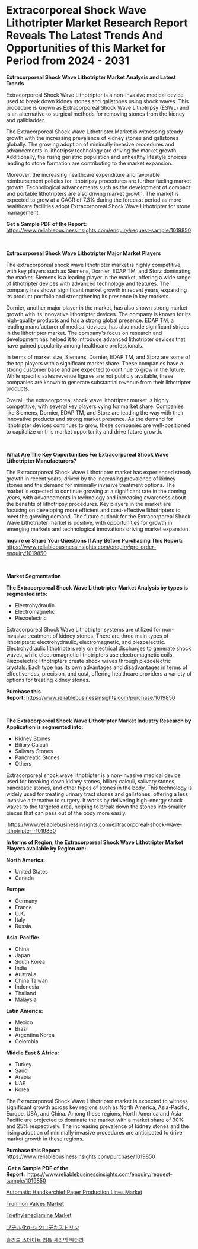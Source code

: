 <p><h1>Extracorporeal Shock Wave Lithotripter Market Research Report Reveals The Latest Trends And Opportunities of this Market for Period from 2024 - 2031</h1></p><p><strong>Extracorporeal Shock Wave Lithotripter Market Analysis and Latest Trends</strong></p>
<p><p>Extracorporeal Shock Wave Lithotripter is a non-invasive medical device used to break down kidney stones and gallstones using shock waves. This procedure is known as Extracorporeal Shock Wave Lithotripsy (ESWL) and is an alternative to surgical methods for removing stones from the kidney and gallbladder.</p><p>The Extracorporeal Shock Wave Lithotripter Market is witnessing steady growth with the increasing prevalence of kidney stones and gallstones globally. The growing adoption of minimally invasive procedures and advancements in lithotripsy technology are driving the market growth. Additionally, the rising geriatric population and unhealthy lifestyle choices leading to stone formation are contributing to the market expansion.</p><p>Moreover, the increasing healthcare expenditure and favorable reimbursement policies for lithotripsy procedures are further fueling market growth. Technological advancements such as the development of compact and portable lithotripters are also driving market growth. The market is expected to grow at a CAGR of 7.3% during the forecast period as more healthcare facilities adopt Extracorporeal Shock Wave Lithotripter for stone management.</p></p>
<p><strong>Get a Sample PDF of the Report:&nbsp;</strong> <a href="https://www.reliablebusinessinsights.com/enquiry/request-sample/1019850">https://www.reliablebusinessinsights.com/enquiry/request-sample/1019850</a></p>
<p>&nbsp;</p>
<p><strong>Extracorporeal Shock Wave Lithotripter Major Market Players</strong></p>
<p><p>The extracorporeal shock wave lithotripter market is highly competitive, with key players such as Siemens, Dornier, EDAP TM, and Storz dominating the market. Siemens is a leading player in the market, offering a wide range of lithotripter devices with advanced technology and features. The company has shown significant market growth in recent years, expanding its product portfolio and strengthening its presence in key markets.</p><p>Dornier, another major player in the market, has also shown strong market growth with its innovative lithotripter devices. The company is known for its high-quality products and has a strong global presence. EDAP TM, a leading manufacturer of medical devices, has also made significant strides in the lithotripter market. The company's focus on research and development has helped it to introduce advanced lithotripter devices that have gained popularity among healthcare professionals.</p><p>In terms of market size, Siemens, Dornier, EDAP TM, and Storz are some of the top players with a significant market share. These companies have a strong customer base and are expected to continue to grow in the future. While specific sales revenue figures are not publicly available, these companies are known to generate substantial revenue from their lithotripter products.</p><p>Overall, the extracorporeal shock wave lithotripter market is highly competitive, with several key players vying for market share. Companies like Siemens, Dornier, EDAP TM, and Storz are leading the way with their innovative products and strong market presence. As the demand for lithotripter devices continues to grow, these companies are well-positioned to capitalize on this market opportunity and drive future growth.</p></p>
<p>&nbsp;</p>
<p><strong>What Are The Key Opportunities For Extracorporeal Shock Wave Lithotripter Manufacturers?</strong></p>
<p><p>The Extracorporeal Shock Wave Lithotripter market has experienced steady growth in recent years, driven by the increasing prevalence of kidney stones and the demand for minimally invasive treatment options. The market is expected to continue growing at a significant rate in the coming years, with advancements in technology and increasing awareness about the benefits of lithotripsy procedures. Key players in the market are focusing on developing more efficient and cost-effective lithotripters to meet the growing demand. The future outlook for the Extracorporeal Shock Wave Lithotripter market is positive, with opportunities for growth in emerging markets and technological innovations driving market expansion.</p></p>
<p><strong>Inquire or Share Your Questions If Any Before Purchasing This Report:</strong> <a href="https://www.reliablebusinessinsights.com/enquiry/pre-order-enquiry/1019850">https://www.reliablebusinessinsights.com/enquiry/pre-order-enquiry/1019850</a></p>
<p>&nbsp;</p>
<p><strong>Market Segmentation</strong></p>
<p><strong>The Extracorporeal Shock Wave Lithotripter Market Analysis by types is segmented into:</strong></p>
<p><ul><li>Electrohydraulic</li><li>Electromagnetic</li><li>Piezoelectric</li></ul></p>
<p><p>Extracorporeal Shock Wave Lithotripter systems are utilized for non-invasive treatment of kidney stones. There are three main types of lithotripters: electrohydraulic, electromagnetic, and piezoelectric. Electrohydraulic lithotripters rely on electrical discharges to generate shock waves, while electromagnetic lithotripters use electromagnetic coils. Piezoelectric lithotripters create shock waves through piezoelectric crystals. Each type has its own advantages and disadvantages in terms of effectiveness, precision, and cost, offering healthcare providers a variety of options for treating kidney stones.</p></p>
<p><strong>Purchase this Report:&nbsp;</strong><a href="https://www.reliablebusinessinsights.com/purchase/1019850">https://www.reliablebusinessinsights.com/purchase/1019850</a></p>
<p>&nbsp;</p>
<p><strong>The Extracorporeal Shock Wave Lithotripter Market Industry Research by Application is segmented into:</strong></p>
<p><ul><li>Kidney Stones</li><li>Biliary Calculi</li><li>Salivary Stones</li><li>Pancreatic Stones</li><li>Others</li></ul></p>
<p><p>Extracorporeal shock wave lithotripter is a non-invasive medical device used for breaking down kidney stones, biliary calculi, salivary stones, pancreatic stones, and other types of stones in the body. This technology is widely used for treating urinary tract stones and gallstones, offering a less invasive alternative to surgery. It works by delivering high-energy shock waves to the targeted area, helping to break down the stones into smaller pieces that can pass out of the body more easily.</p></p>
<p><a href="https://www.reliablebusinessinsights.com/extracorporeal-shock-wave-lithotripter-r1019850">&nbsp;https://www.reliablebusinessinsights.com/extracorporeal-shock-wave-lithotripter-r1019850</a></p>
<p><strong>In terms of Region, the Extracorporeal Shock Wave Lithotripter Market Players available by Region are:</strong></p>
<p>
    <p> <strong> North America: </strong>
        <ul>
            <li>United States</li>
            <li>Canada</li>
        </ul>
        </p> 
    <p> <strong> Europe: </strong>
        <ul>
            <li>Germany</li>
            <li>France</li>
            <li>U.K.</li>
            <li>Italy</li>
            <li>Russia</li>
        </ul>
        </p> 
    <p> <strong> Asia-Pacific: </strong>
        <ul>
            <li>China</li>
            <li>Japan</li>
            <li>South Korea</li>
            <li>India</li>
            <li>Australia</li>
            <li>China Taiwan</li>
            <li>Indonesia</li>
            <li>Thailand</li>
            <li>Malaysia</li>
        </ul>
        </p> 
    <p> <strong> Latin America: </strong>
        <ul>
            <li>Mexico</li>
            <li>Brazil</li>
            <li>Argentina Korea</li>
            <li>Colombia</li>
        </ul>
        </p> 
    <p> <strong> Middle East & Africa: </strong>
        <ul>
            <li>Turkey</li>
            <li>Saudi</li>
            <li>Arabia</li>
            <li>UAE</li>
            <li>Korea</li>
        </ul>
    </p>
    </p>
<p><p>The Extracorporeal Shock Wave Lithotripter market is expected to witness significant growth across key regions such as North America, Asia-Pacific, Europe, USA, and China. Among these regions, North America and Asia-Pacific are projected to dominate the market with a market share of 30% and 25% respectively. The increasing prevalence of kidney stones and the rising adoption of minimally invasive procedures are anticipated to drive market growth in these regions.</p></p>
<p><strong>Purchase this Report: </strong><a href="https://www.reliablebusinessinsights.com/purchase/1019850">https://www.reliablebusinessinsights.com/purchase/1019850</a></p>
<p>&nbsp;<strong>Get a Sample PDF of the Report:&nbsp;&nbsp;</strong><a href="https://www.reliablebusinessinsights.com/enquiry/request-sample/1019850">https://www.reliablebusinessinsights.com/enquiry/request-sample/1019850</a></p>
<p><strong></strong></p>
<p><p><a href="https://github.com/MaraKoelpin2023/Market-Research-Report-List-1/blob/main/automatic-handkerchief-paper-production-lines-market.md">Automatic Handkerchief Paper Production Lines Market</a></p><p><a href="https://www.linkedin.com/pulse/market-forecast-global-trunnion-valves-trends-impact-analysis-ylzue?trackingId=yztulbPwsi%2F59B7LqzzXRw%3D%3D">Trunnion Valves Market</a></p><p><a href="https://www.linkedin.com/pulse/evaluating-global-triethylenediamine-market-trends-growth-opportunities-zzoie?trackingId=KNf%2BWhyGk6vPwBe%2FEJoUFA%3D%3D">Triethylenediamine Market</a></p><p><a href="https://github.com/JoanaNitzsche/Market-Research-Report-List-1/blob/main/3864630168107.md">ブチル化α-シクロデキストリン</a></p><p><a href="https://github.com/hasanrajibul387/Market-Research-Report-List-1/blob/main/9200147181932.md">솔리드 스테이트 리튬 세라믹 배터리</a></p></p>